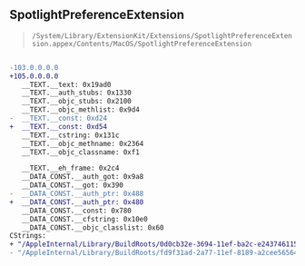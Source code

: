 ## SpotlightPreferenceExtension

> `/System/Library/ExtensionKit/Extensions/SpotlightPreferenceExtension.appex/Contents/MacOS/SpotlightPreferenceExtension`

```diff

-103.0.0.0.0
+105.0.0.0.0
   __TEXT.__text: 0x19ad0
   __TEXT.__auth_stubs: 0x1330
   __TEXT.__objc_stubs: 0x2100
   __TEXT.__objc_methlist: 0x9d4
-  __TEXT.__const: 0xd24
+  __TEXT.__const: 0xd54
   __TEXT.__cstring: 0x131c
   __TEXT.__objc_methname: 0x2364
   __TEXT.__objc_classname: 0xf1

   __TEXT.__eh_frame: 0x2c4
   __DATA_CONST.__auth_got: 0x9a8
   __DATA_CONST.__got: 0x390
-  __DATA_CONST.__auth_ptr: 0x488
+  __DATA_CONST.__auth_ptr: 0x480
   __DATA_CONST.__const: 0x780
   __DATA_CONST.__cfstring: 0x10e0
   __DATA_CONST.__objc_classlist: 0x60
CStrings:
+ "/AppleInternal/Library/BuildRoots/0d0cb32e-3694-11ef-ba2c-e2437461156c/Library/Caches/com.apple.xbs/Sources/SpotlightApp/SpotlightPreferenceExtension/Privacy/SpotlightPref.m"
- "/AppleInternal/Library/BuildRoots/fd9f31ad-2a77-11ef-8189-a2cee5656455/Library/Caches/com.apple.xbs/Sources/SpotlightApp/SpotlightPreferenceExtension/Privacy/SpotlightPref.m"

```
